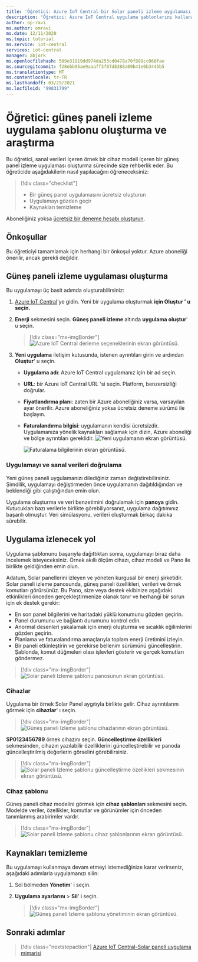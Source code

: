 ```yaml
---
title: 'Öğretici: Azure IoT Central bir Solar paneli izleme uygulaması oluşturma'
description: 'Öğretici: Azure IoT Central uygulama şablonlarını kullanarak Solar Panel uygulaması oluşturmayı öğrenin.'
author: op-ravi
ms.author: omravi
ms.date: 12/11/2020
ms.topic: tutorial
ms.service: iot-central
services: iot-central
manager: abjork
ms.openlocfilehash: 509e31919dd974da253cd0478a70f889cc060fae
ms.sourcegitcommit: f28ebb95ae9aaaff3f87d8388a09b41e0b3445b5
ms.translationtype: MT
ms.contentlocale: tr-TR
ms.lasthandoff: 03/29/2021
ms.locfileid: "99831799"
---
```

# <a name="tutorial-create-and-explore-the-solar-panel-monitoring-app-template"></a>Öğretici: güneş paneli izleme uygulama şablonu oluşturma ve araştırma 

Bu öğretici, sanal verileri içeren örnek bir cihaz modeli içeren bir güneş panel izleme uygulaması oluşturma sürecinde size rehberlik eder. Bu öğreticide aşağıdakilerin nasıl yapılacağını öğreneceksiniz:


> [!div class="checklist"]
> * Bir güneş panel uygulamasını ücretsiz oluşturun
> * Uygulamayı gözden geçir
> * Kaynakları temizleme


Aboneliğiniz yoksa [ücretsiz bir deneme hesabı oluşturun](https://azure.microsoft.com/free).

## <a name="prerequisites"></a>Önkoşullar

Bu öğreticiyi tamamlamak için herhangi bir önkoşul yoktur. Azure aboneliği önerilir, ancak gerekli değildir.


## <a name="create-a-solar-panel-monitoring-app"></a>Güneş paneli izleme uygulaması oluşturma 

Bu uygulamayı üç basit adımda oluşturabilirsiniz:

1. [Azure IoT Central](https://apps.azureiotcentral.com)'ye gidin. Yeni bir uygulama oluşturmak **için Oluştur ' u seçin.** 

1. **Enerji** sekmesini seçin. **Güneş paneli izleme** altında **uygulama oluştur**' u seçin. 

    > [!div class="mx-imgBorder"]
    > ![Azure IoT Central derleme seçeneklerinin ekran görüntüsü.](media/tutorial-iot-central-solar-panel/solar-panel-build.png)
  
1. **Yeni uygulama** iletişim kutusunda, istenen ayrıntıları girin ve ardından **Oluştur**' u seçin.
    * **Uygulama adı**: Azure IoT Central uygulamanız için bir ad seçin. 
    * **URL**: bir Azure IoT Central URL 'si seçin. Platform, benzersizliği doğrular.
    * **Fiyatlandırma planı**: zaten bir Azure aboneliğiniz varsa, varsayılan ayar önerilir. Azure aboneliğiniz yoksa ücretsiz deneme sürümü ile başlayın.
    * **Faturalandırma bilgisi**: uygulamanın kendisi ücretsizdir. Uygulamanıza yönelik kaynakları sağlamak için dizin, Azure aboneliği ve bölge ayrıntıları gereklidir.
        ![Yeni uygulamanın ekran görüntüsü.](media/tutorial-iot-central-solar-panel/solar-panel-create-app.png)
        
        ![Faturalama bilgilerinin ekran görüntüsü.](media/tutorial-iot-central-solar-panel/solar-panel-create-app-billinginfo.png)


### <a name="verify-the-application-and-simulated-data"></a>Uygulamayı ve sanal verileri doğrulama

Yeni güneş paneli uygulamanızı dilediğiniz zaman değiştirebilirsiniz. Şimdilik, uygulamayı değiştirmeden önce uygulamanın dağıtıldığından ve beklendiği gibi çalıştığından emin olun.

Uygulama oluşturma ve veri benzetimini doğrulamak için **panoya** gidin. Kutucukları bazı verilerle birlikte görebiliyorsanız, uygulama dağıtımınız başarılı olmuştur. Veri simülasyonu, verileri oluşturmak birkaç dakika sürebilir. 

## <a name="application-walk-through"></a>Uygulama izlenecek yol
Uygulama şablonunu başarıyla dağıttıktan sonra, uygulamayı biraz daha incelemek isteyeceksiniz. Örnek akıllı ölçüm cihazı, cihaz modeli ve Pano ile birlikte geldiğinden emin olun.

Adatum, Solar panellerini izleyen ve yöneten kurgusal bir enerji şirketidir. Solar paneli izleme panosunda, güneş paneli özellikleri, verileri ve örnek komutları görürsünüz. Bu Pano, size veya destek ekibinize aşağıdaki etkinlikleri önceden gerçekleştirmenize olanak tanır ve herhangi bir sorun için ek destek gerekir:
* En son panel bilgilerini ve haritadaki yüklü konumunu gözden geçirin.
* Panel durumunu ve bağlantı durumunu kontrol edin.
* Anormal desenleri yakalamak için enerji oluşturma ve sıcaklık eğilimlerini gözden geçirin.
* Planlama ve faturalandırma amaçlarıyla toplam enerji üretimini izleyin.
* Bir paneli etkinleştirin ve gerekirse bellenim sürümünü güncelleştirin. Şablonda, komut düğmeleri olası işlevleri gösterir ve gerçek komutları göndermez.

> [!div class="mx-imgBorder"]
> ![Solar paneli Izleme şablonu panosunun ekran görüntüsü.](media/tutorial-iot-central-solar-panel/solar-panel-dashboard.png)

### <a name="devices"></a>Cihazlar
Uygulama bir örnek Solar Panel aygıtıyla birlikte gelir. Cihaz ayrıntılarını görmek için **cihazlar**' ı seçin.

> [!div class="mx-imgBorder"]
> ![Güneş paneli Izleme şablonu cihazlarının ekran görüntüsü.](media/tutorial-iot-central-solar-panel/solar-panel-device.png)

**SP0123456789** örnek cihazını seçin. **Güncelleştirme özellikleri** sekmesinden, cihazın yazılabilir özelliklerini güncelleştirebilir ve panoda güncelleştirilmiş değerlerin görselini görebilirsiniz. 

> [!div class="mx-imgBorder"]
> ![Solar paneli Izleme şablonu güncelleştirme özellikleri sekmesinin ekran görüntüsü.](media/tutorial-iot-central-solar-panel/solar-panel-device-properties.png)


### <a name="device-template"></a>Cihaz şablonu
Güneş paneli cihaz modelini görmek için **cihaz şablonları** sekmesini seçin. Modelde veriler, özellikler, komutlar ve görünümler için önceden tanımlanmış arabirimler vardır.

> [!div class="mx-imgBorder"]
> ![Solar paneli Izleme şablonu cihaz şablonlarının ekran görüntüsü.](media/tutorial-iot-central-solar-panel/solar-panel-device-templates.png)


## <a name="clean-up-resources"></a>Kaynakları temizleme
Bu uygulamayı kullanmaya devam etmeyi istemediğinize karar verirseniz, aşağıdaki adımlarla uygulamanızı silin:

1. Sol bölmeden **Yönetim**' i seçin.
1. **Uygulama ayarlarını**  >  **Sil**' i seçin. 

    > [!div class="mx-imgBorder"]
    > ![Güneş paneli Izleme şablonu yönetiminin ekran görüntüsü.](media/tutorial-iot-central-solar-panel/solar-panel-delete-app.png)

## <a name="next-steps"></a>Sonraki adımlar
 
> [!div class="nextstepaction"]
> [Azure IoT Central-Solar paneli uygulama mimarisi](./concept-iot-central-solar-panel-app.md)

